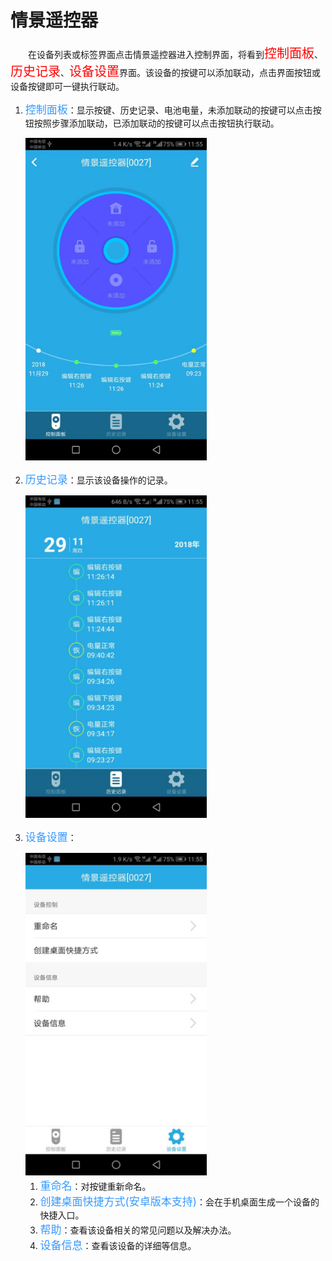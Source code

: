 # 情景遥控器

&emsp;&emsp;在设备列表或标签界面点击情景遥控器进入控制界面，将看到<font style='color:#ff0000;font-size:20px'>控制面板</font>、<font style='color:#ff0000;font-size:20px'>历史记录</font>、<font style='color:#ff0000;font-size:20px'>设备设置</font>界面。该设备的按键可以添加联动，点击界面按钮或设备按键即可一键执行联动。

1. <font style='color:#3699ff;font-size:17px'>控制面板</font>：显示按键、历史记录、电池电量，未添加联动的按键可以点击按钮按照步骤添加联动，已添加联动的按键可以点击按钮执行联动。

	<img src="../images/MacBee/情景遥控器/控制面板.png" width = "290" height = "516">
	
2. <font style='color:#3699ff;font-size:17px'>历史记录</font>：显示该设备操作的记录。

	<img src="../images/MacBee/情景遥控器/历史记录.png" width = "290" height = "516">
	
3. <font style='color:#3699ff;font-size:17px'>设备设置</font>：

	<img src="../images/MacBee/情景遥控器/设备设置.png" width = "290" height = "516">
	
	1.	<font style='color:#3699ff;font-size:17px'>重命名</font>：对按键重新命名。
	2.	<font style='color:#3699ff;font-size:17px'>创建桌面快捷方式(安卓版本支持)</font>：会在手机桌面生成一个设备的快捷入口。
	3.	<font style='color:#3699ff;font-size:17px'>帮助</font>：查看该设备相关的常见问题以及解决办法。
	4.	<font style='color:#3699ff;font-size:17px'>设备信息</font>：查看该设备的详细等信息。


